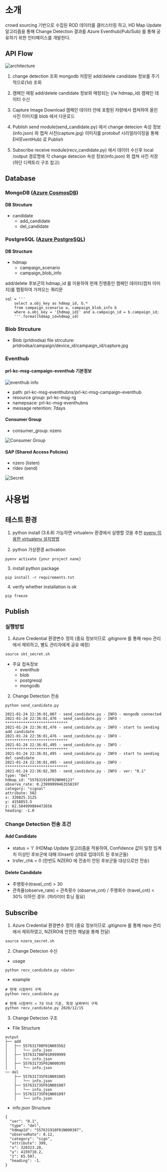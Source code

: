 # 소개
crowd sourcing 기반으로 수집된 ROD 데이터를 클러스터링 하고, HD Map Update 알고리즘을 통해 Change Detection 결과를
Azure Eventhub(Pub/Sub) 를 통해 공유하기 위한 인터페이스를 개발한다.

## API Flow
![architecture](imgs/architecture.jpg)

1. change detection 조회
mongodb 저장된 add/delete candidate 정보를 주기적으로(1d) 조회

2. 캠페인 매핑
add/delete candidate 정보와 매칭되는 (/w hdmap_id) 캠페인 데이터 수신

3. Capture Image Download
캠페인 데이터 안에 포함된 차량에서 캡쳐하여 올린 사진 이미지를 blob 에서 다운로드

4. Publish
send module(send_candidate.py) 에서 change detecion 속성 정보(info.json) 와 캡쳐 사진(capture.jpg) 이미지를 protobuf 시리얼라이징을 통해 EH(EventHub) 로 Publish

5. Subscribe
receive module(recv_candidate.py) 에서 데이터 수신후 local /output 경로명에 각 change detecion 속성 정보(info.json) 와 캡쳐 사진 저장 (하단 디렉토리 구조 참고)


## Database

### MongoDB ([Azure CosmosDB](https://azure.microsoft.com/ko-kr/free/services/cosmos-db/?&ef_id=EAIaIQobChMIvLrug9C07gIVy2kqCh1UMwpQEAAYASAAEgKM9vD_BwE:G:s&OCID=AID2100068_SEM_EAIaIQobChMIvLrug9C07gIVy2kqCh1UMwpQEAAYASAAEgKM9vD_BwE:G:s&gclid=EAIaIQobChMIvLrug9C07gIVy2kqCh1UMwpQEAAYASAAEgKM9vD_BwE))

#### DB Strcuture
* candidate
  - add_candidate
  - del_candidate


### PostgreSQL ([Azure PostgreSQL](https://azure.microsoft.com/ko-kr/services/postgresql/?&ef_id=EAIaIQobChMI_I-11tC07gIVlmSLCh0hjQQrEAAYASAAEgItp_D_BwE:G:s&OCID=AID2100068_SEM_EAIaIQobChMI_I-11tC07gIVlmSLCh0hjQQrEAAYASAAEgItp_D_BwE:G:s&gclid=EAIaIQobChMI_I-11tC07gIVlmSLCh0hjQQrEAAYASAAEgItp_D_BwE))

#### DB Structure
* hdmap
  - campaign_scenario
  - campaign_blob_info

add/delete 후보군의 hdmap_id 를 이용하여 현재 진행중인 캠페인 데이터(캡처 이미지)를 맵핑하여 가져오는 쿼리문
```
sql = '''
    select a.obj_key as hdmap_id, b.*
    from campaign_scenario a, campaign_blob_info b
    where a.obj_key = '{hdmap_id}' and a.campaign_id = b.campaign_id;
    '''.format(hdmap_id=hdmap_id)
```

### Blob Strcuture
* Blob (prldrodsa)
file strcuture: prldrodsa/campaign/device_id/campaign_id/capture.jpg

### Eventhub
#### prl-kc-msg-campaign-eventhub 기본정보
![eventhub info](./imgs/eh_info.png)
- path: prl-kc-msg-eventhubns/prl-kc-msg-campaign-eventhub
- resource group: prl-kc-msg-rg
- namepsace: prl-kc-msg-eventhubns
- message retention: 7days

#### Consumer Group
- consumer_group: nzero

![Consumer Group](./imgs/eh_consumer_group.png)


#### SAP (Shared Access Policies)
- nzero (listen)
- rldev (send)

![Secret](./imgs/eh_secrets.png)


# 사용법

## 테스트 환경
1. python install (3.6.8)
가능하면 virtualenv 환경에서 실행할 것을 추천
[pyenv 이용한 virtualenv 설치방법](http://taewan.kim/post/python_virtual_env/)

2. python 가상환경 activation
```
pyenv activate {your project nane}
```

3. install python package
```
pip install -r requirements.txt
```

4. verify whether installation is ok
```
pip freeze
```

## Publish

### 실행방법
1. Azure Credential 환경변수 정의 (중요 정보이므로 .gitignore 를 통해 repo 관리에서 제외하고, 별도 관리자에게 공유 예정)
```
source skt_secret.sh
```
* 주요 접속정보
  - eventhub
  - blob
  - postgresql
  - mongodb

2. Change Detection 전송
```
python send_candidate.py

2021-01-24 22:36:01,007 - send_candidate.py - INFO - mongodb connected
2021-01-24 22:36:01,476 - send_candidate.py - INFO - ****************************
2021-01-24 22:36:01,476 - send_candidate.py - INFO - start to sending add candidate
2021-01-24 22:36:01,476 - send_candidate.py - INFO - ****************************
2021-01-24 22:36:01,495 - send_candidate.py - INFO - ****************************
2021-01-24 22:36:01,495 - send_candidate.py - INFO - start to sending del candidate
2021-01-24 22:36:01,495 - send_candidate.py - INFO - ****************************
2021-01-24 22:36:02,305 - send_candidate.py - INFO - ver: "0.1"
type: "del"
hdmap_id: "557631910F02N000123"
observe_rate: 0.23999999463558197
category: "signal"
attribute: 502
x: 320825.3125
y: 4158853.5
z: 62.584999084472656
heading: -1.0
```

### Change Detection 전송 조건
#### Add Candidate
- status = 'I' (HDMap Update 알고리즘을 적용하여, Confidence 값이 일정 임계치 이상인 후보군에 대해 I(Insert) 상태로 업데이트 된 후보군들)
- trsfer_chk = 0 (한번도 NZERO 에 전송이 안된 후보군들 대상으로만 전송)

#### Delete Candidate
- 주행횟수(travel_cnt) > 30
- 관측율(observe_rate) = 관측횟수 (observe_cnt) / 주행회수 (travel_cnt) < 30% 이하인 경우. (파라미터 튜닝 필요)


## Subscribe

1. Azure Credential 환경변수 정의 (중요 정보이므로 .gitignore 를 통해 repo 관리에서 제외하였고, NZERO에 안전한 채널을 통해 전달)
```
source nzero_secret.sh
```

2. Change Detecion 수신
* usage
```
python recv_candidate.py <date>
```

* example
```
# 현재 시점부터 구독
python recv_candidate.py

# 현재 시점부터 < 7d 이내 기준, 특정 날짜부터 구독
python recv_candidate.py 2020/12/15
```

3. Change Detecion 구조

* File Structure
```
output
├── add
│   ├── 557631708F01N003562
│   │   └── info.json
│   ├── 557631708F01R999999
│   │   └── info.json
│   ├── 557631735F02N000395
│   │   └── info.json
── del
    ├── 557631735F01N001085
    │   └── info.json
    ├── 557631735F01N001087
    │   └── info.json
    ├── 557631735F01N001097
    │   └── info.json
```

* info.json Structure
```
{
  "ver": "0.1",
  "type": "del",
  "hdmapId": "557631910F01N000387",
  "observeRate": 0.12,
  "category": "sign",
  "attribute": 399,
  "x": 320323.28,
  "y": 4159710.2,
  "z": 65.507,
  "heading": -1.
}
```
